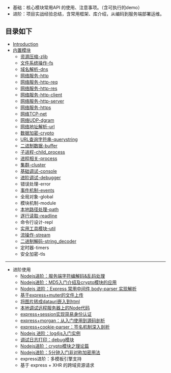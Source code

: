* 基础：核心模块常用API 的使用、注意事项。（含可执行的demo）
* 进阶：项目实战经验总结，含常用框架、库介绍，从编码到服务端部署运维。

## 目录如下

* [Introduction](README.md)
* [内置模块](内置模块.md)
  * [资源压缩-zlib](zlib.md)
  * [文件系统操作-fs](fs.md)
  * [域名解析-dns](dns.md)
  * [网络服务-http](http.md)
  * [网络服务-http-req](http.req.md)
  * [网络服务-http-res](http.res.md)
  * [网络服务-http-client](http.client.md)
  * [网络服务-http-server](http.server.md)
  * [网络服务-https](Front-End/Nodejs/模块/https.md)
  * [网络TCP-net](net.md)
  * [网络UDP-dgram](dgram.md)
  * [网络地址解析-url](url.md)
  * [数据加密-crypto](crypto.md)
  * [URL查询字符串-querystring](querystring.md)
  * [二进制数据-buffer](Front-End/Nodejs/模块/buffer.md)
  * [子进程-child\_process](child_process.md)
  * [进程相关-process](process.md)
  * [集群-cluster](Front-End/Nodejs/模块/cluster.md)
  * [基础调试-console](console.md)
  * [进阶调试-debugger](debug.md)
  * 错误处理-error
  * [事件机制-events](events.md)
  * 全局对象-global
  * 模块机制-module
  * [本地路径处理-path](path.md)
  * [逐行读取-readline](readline.md)
  * 命令行设计-repl
  * [实用工具模块-util](util.md)
  * [流操作-stream](Front-End/Nodejs/模块/stream.md)
  * [二进制解码-string\_decoder](string_decoder.md)
  * 定时器-timers
  * 安全加密-tls


---

* 进阶使用
  * [Nodejs进阶：服务端字符编解码&乱码处理](charset-enc-dec.md)
  * [Nodejs进阶：MD5入门介绍及crypto模块的应用](crypto.md5.md)
  * [Nodejs 进阶：Express 常用中间件 body-parser 实现解析](body-parser.md)
  * [基于express+muter的文件上传](文件上传-multer.md)
  * [将图片转成datauri嵌入到html](/进阶/图片地址转成datauri.md)
  * [本地调试远程服务器上的Node代码](/模块/debug.md)
  * [express+session实现简易身份认证](express+session实现简易身份认证.md)
  * [express+morgan：从入门使用到源码剖析](日志模块morgan.md)
  * [express+cookie-parser：签名机制深入剖析](cookie-parser-deep-in.md)
  * [Nodejs 进阶：log4js入门实例](log4js.md)
  * [调试日志打印：debug模块](/进阶/debug-log.md)
  * [Nodejs进阶：crypto模块之理论篇](/进阶/crypto-theory.md)
  * [Nodejs进阶：5分钟入门非对称加密用法](/进阶/asymmetric-enc-dec.md)
  * express进阶：多模板引擎支持
  * 基于 express + XHR 的跨域资源请求